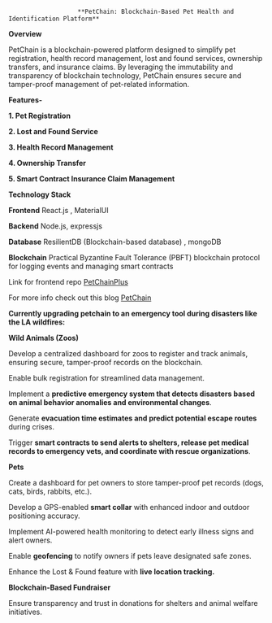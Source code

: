                        **PetChain: Blockchain-Based Pet Health and Identification Platform**
__**Overview**__

PetChain is a blockchain-powered platform designed to simplify pet registration, health record management, lost and found services, ownership transfers, and insurance claims. By leveraging the immutability and transparency of blockchain technology, PetChain ensures secure and tamper-proof management of pet-related information.

**Features-**

**1. Pet Registration**

**2. Lost and Found Service**

**3. Health Record Management**

**4. Ownership Transfer**

**5. Smart Contract Insurance Claim Management**


**Technology Stack**

**Frontend**
React.js , MaterialUI

**Backend**
Node.js, expressjs

**Database**
ResilientDB (Blockchain-based database)
, mongoDB

**Blockchain**
Practical Byzantine Fault Tolerance (PBFT)  blockchain protocol for logging events and managing smart contracts

Link for frontend repo [PetChainPlus](https://github.com/nehapradeep/PetChainPlus)

For more info check out this blog [PetChain](https://blog.resilientdb.com/2024/12/08/PetChain.html)


**Currently upgrading petchain to an emergency tool during disasters like the LA wildfires:**

**Wild Animals (Zoos)**

Develop a centralized dashboard for zoos to register and track animals, ensuring secure, tamper-proof records on the blockchain.

Enable bulk registration for streamlined data management.

Implement a **predictive emergency system that detects disasters based on animal behavior anomalies and environmental changes**.

Generate **evacuation time estimates and predict potential escape routes** during crises.

Trigger **smart contracts to send alerts to shelters, release pet medical records to emergency vets, and coordinate with rescue organizations**.

**Pets**

Create a dashboard for pet owners to store tamper-proof pet records (dogs, cats, birds, rabbits, etc.).

Develop a GPS-enabled **smart collar** with enhanced indoor and outdoor positioning accuracy.

Implement AI-powered health monitoring to detect early illness signs and alert owners.

Enable **geofencing** to notify owners if pets leave designated safe zones.

Enhance the Lost & Found feature with **live location tracking.**

**Blockchain-Based Fundraiser**

Ensure transparency and trust in donations for shelters and animal welfare initiatives.


